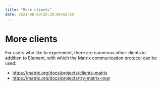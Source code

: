 ```yaml
---
title: "More clients"
date: 2021-08-03T20:30:00+02:00
---
```


# More clients

For users who like to experiment, there are numerous other clients in addition to Element, with which the Matrix communication protocol can be used:

- https://matrix.org/docs/projects/clients-matrix
- https://matrix.org/docs/projects/try-matrix-now
